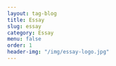 ```yaml
---
layout: tag-blog
title: Essay
slug: essay
category: Essay
menu: false
order: 1
header-img: "/img/essay-logo.jpg"
---
```

